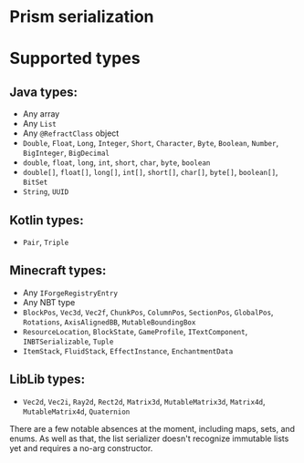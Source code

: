 # Prism serialization

# Supported types
## Java types:
- Any array
- Any `List`
- Any `@RefractClass` object
- `Double`, `Float`, `Long`, `Integer`, `Short`, `Character`, `Byte`, `Boolean`, `Number`, `BigInteger`, `BigDecimal`
- `double`, `float`, `long`, `int`, `short`, `char`, `byte`, `boolean`
- `double[]`, `float[]`, `long[]`, `int[]`, `short[]`, `char[]`, `byte[]`, `boolean[]`, `BitSet`
- `String`, `UUID`
## Kotlin types:
- `Pair`, `Triple`
## Minecraft types:
- Any `IForgeRegistryEntry`
- Any NBT type
- `BlockPos`, `Vec3d`, `Vec2f`, `ChunkPos`, `ColumnPos`, `SectionPos`, `GlobalPos`, `Rotations`, `AxisAlignedBB`, `MutableBoundingBox`
- `ResourceLocation`, `BlockState`, `GameProfile`, `ITextComponent`, `INBTSerializable`, `Tuple`
- `ItemStack`, `FluidStack`, `EffectInstance`, `EnchantmentData`
## LibLib types:
- `Vec2d`, `Vec2i`, `Ray2d`, `Rect2d`, `Matrix3d`, `MutableMatrix3d`, `Matrix4d`, `MutableMatrix4d`, `Quaternion`

There are a few notable absences at the moment, including maps, sets, and enums. As well as that, the list serializer 
doesn't recognize immutable lists yet and requires a no-arg constructor.

